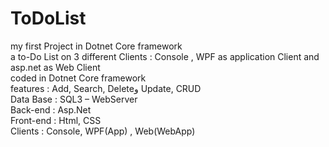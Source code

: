 # ToDoList
my first Project in Dotnet Core framework <br />
a to-Do List on 3 different Clients : Console , WPF as application Client and asp.net as Web Client <br />
coded in Dotnet Core framework <br />
features : Add, Search, Deleteو Update, CRUD<br />
Data Base : SQL3 – WebServer<br />
Back-end : Asp.Net<br />
Front-end : Html, CSS<br />
Clients : Console,  WPF(App) , Web(WebApp)<br />
